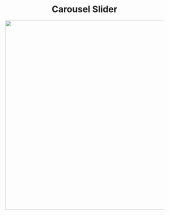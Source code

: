 <h1 align="center">Carousel Slider</h1>

<p align="center">
<img width="600px" src="https://user-images.githubusercontent.com/80118217/221032105-e68d1d63-615a-48f9-b13a-12643e5751d3.png">
</p>


